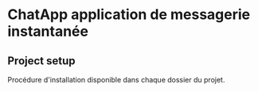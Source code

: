 # ChatApp application de messagerie instantanée

## Project setup
Procédure d'installation disponible dans chaque dossier du projet.
